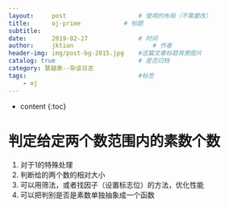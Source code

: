 ```yaml
---
layout:     post   				    # 使用的布局（不需要改）
title:      oj-prime			# 标题 
subtitle:  	 
date:       2019-02-27				# 时间
author:     jktian 						# 作者
header-img: img/post-bg-2015.jpg 	#这篇文章标题背景图片
catalog: true 						# 是否归档
category: 慧越泉--杂谈日志
tags:								#标签
    - oj
---
```

* content
{:toc}

# 判定给定两个数范围内的素数个数

1. 对于1的特殊处理
2. 判断给的两个数的相对大小
3. 可以用筛法，或者找因子（设置标志位）的方法，优化性能
4. 可以把判别是否是素数单独抽象成一个函数